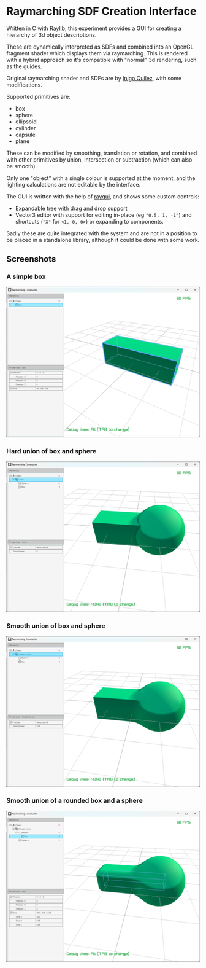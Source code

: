 # Raymarching SDF Creation Interface

Written in C with [Raylib](https://www.raylib.com), this experiment provides a GUI for creating a hierarchy of 3d object descriptions.

These are dynamically interpreted as SDFs and combined into an OpenGL fragment shader which displays them via raymarching.
This is rendered with a hybrid approach so it's compatible with "normal" 3d rendering, such as the guides.

Original raymarching shader and SDFs are by [Inigo Quilez](https://iquilezles.org/articles/distfunctions2d/), with some modifications.

Supported primitives are:

- box
- sphere
- ellipsoid
- cylinder
- capsule
- plane

These can be modified by smoothing, translation or rotation, and combined with other primitives by union, intersection or subtraction
(which can also be smooth).

Only one "object" with a single colour is supported at the moment, and the lighting calculations are not editable by the interface.

The GUI is written with the help of [raygui](https://github.com/raysan5/raygui), and shows some custom controls:

- Expandable tree with drag and drop support
- Vector3 editor with support for editing in-place (eg `"0.5, 1, -1"`) and shortcuts (`"X"` for `<1, 0, 0>`) or expanding to components.

Sadly these are quite integrated with the system and are not in a position to be placed in a standalone library, although it could be done with some work.

## Screenshots

### A simple box

![Just a box](/screenshots/box.png)

### Hard union of box and sphere

![Hard union](/screenshots/hard-union.png)

### Smooth union of box and sphere

![Smooth union](/screenshots/smooth-union.png)

### Smooth union of a rounded box and a sphere

![Super smooth](/screenshots/smooth-union-smooth-box.png)